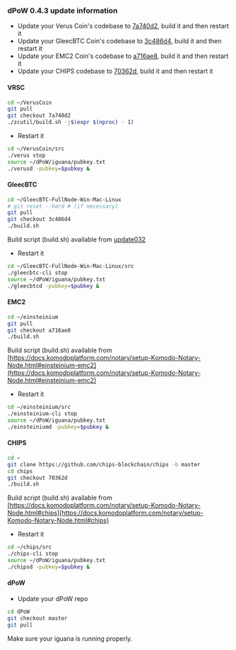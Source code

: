 ### dPoW 0.4.3 update information

- Update your Verus Coin's codebase to [7a740d2](https://github.com/VerusCoin/VerusCoin/tree/7a740d2b02f54457e2a8b2d205387ed3895aacc9), build it and then restart it
- Update your GleecBTC Coin's codebase to [3c486d4](https://github.com/KomodoPlatform/GleecBTC-FullNode-Win-Mac-Linux/tree/3c486d448dece7fc9a174b7a2eb36e651c1f3529), build it and then restart it
- Update your EMC2 Coin's codebase to [a716ae8](https://github.com/emc2foundation/einsteinium/tree/a716ae80995e51b9a9d0bd5977a3463bbda4a17e), build it and then restart it
- Update your CHIPS codebase to [70362d](https://github.com/chips-blockchain/chips/tree/70362d54645748194b72e1cc753cca8be4f8629b), build it and then restart it

#### VRSC

```bash
cd ~/VerusCoin
git pull
git checkout 7a740d2
./zcutil/build.sh -j$(expr $(nproc) - 1)
```

- Restart it

```bash
cd ~/VerusCoin/src
./verus stop
source ~/dPoW/iguana/pubkey.txt
./verusd -pubkey=$pubkey &
```

#### GleecBTC

```bash
cd ~/GleecBTC-FullNode-Win-Mac-Linux
# git reset --hard # (if necessary)
git pull
git checkout 3c486d4
./build.sh
```

Build script (build.sh) available from [update032](./update032.md)

- Restart it

```bash
cd ~/GleecBTC-FullNode-Win-Mac-Linux/src
./gleecbtc-cli stop
source ~/dPoW/iguana/pubkey.txt
./gleecbtcd -pubkey=$pubkey &
```

#### EMC2

```bash
cd ~/einsteinium
git pull
git checkout a716ae8
./build.sh
```

Build script (build.sh) available from [https://docs.komodoplatform.com/notary/setup-Komodo-Notary-Node.html#einsteinium-emc2](https://docs.komodoplatform.com/notary/setup-Komodo-Notary-Node.html#einsteinium-emc2)

- Restart it

```bash
cd ~/einsteinium/src
./einsteinium-cli stop
source ~/dPoW/iguana/pubkey.txt
./einsteiniumd -pubkey=$pubkey &
```

#### CHIPS

```bash
cd ~
git clone https://github.com/chips-blockchain/chips -b master
cd chips
git checkout 70362d
./build.sh
```

Build script (build.sh) available from [https://docs.komodoplatform.com/notary/setup-Komodo-Notary-Node.html#chips](https://docs.komodoplatform.com/notary/setup-Komodo-Notary-Node.html#chips)

- Restart it

```bash
cd ~/chips/src
./chips-cli stop
source ~/dPoW/iguana/pubkey.txt
./chipsd -pubkey=$pubkey &
```

#### dPoW

- Update your dPoW repo

```bash
cd dPoW
git checkout master
git pull
```

Make sure your iguana is running properly.
